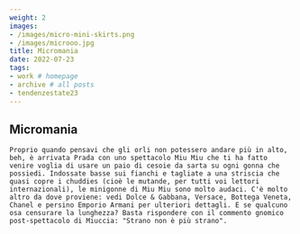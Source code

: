 ```yaml
---
weight: 2
images:
- /images/micro-mini-skirts.png 
- /images/microoo.jpg
title: Micromania
date: 2022-07-23
tags:
- work # homepage
- archive # all posts
- tendenzestate23
---
```


## Micromania
    Proprio quando pensavi che gli orli non potessero andare più in alto, beh, è ​​arrivata Prada con uno spettacolo Miu Miu che ti ha fatto venire voglia di usare un paio di cesoie da sarta su ogni gonna che possiedi. Indossate basse sui fianchi e tagliate a una striscia che quasi copre i chuddies (cioè le mutande, per tutti voi lettori internazionali), le minigonne di Miu Miu sono molto audaci. C'è molto altro da dove proviene: vedi Dolce & Gabbana, Versace, Bottega Veneta, Chanel e persino Emporio Armani per ulteriori dettagli. E se qualcuno osa censurare la lunghezza? Basta rispondere con il commento gnomico post-spettacolo di Miuccia: "Strano non è più strano".